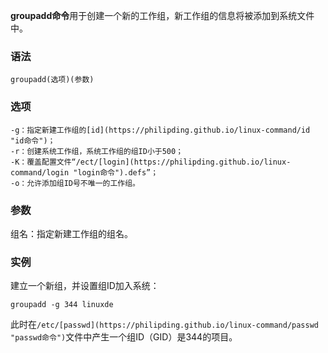 **groupadd命令**用于创建一个新的工作组，新工作组的信息将被添加到系统文件中。

### 语法  

```
groupadd(选项)(参数)
```

### 选项  

```
-g：指定新建工作组的[id](https://philipding.github.io/linux-command/id "id命令")；
-r：创建系统工作组，系统工作组的组ID小于500；
-K：覆盖配置文件“/ect/[login](https://philipding.github.io/linux-command/login "login命令").defs”；
-o：允许添加组ID号不唯一的工作组。
```

### 参数  

组名：指定新建工作组的组名。

### 实例  

建立一个新组，并设置组ID加入系统：

```
groupadd -g 344 linuxde
```

此时在`/etc/[passwd](https://philipding.github.io/linux-command/passwd "passwd命令")`文件中产生一个组ID（GID）是344的项目。